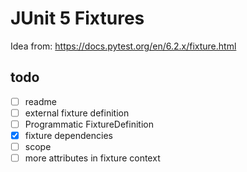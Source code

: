 # JUnit 5 Fixtures

Idea from: https://docs.pytest.org/en/6.2.x/fixture.html

## todo

- [ ] readme
- [ ] external fixture definition
- [ ] Programmatic FixtureDefinition
- [x] fixture dependencies
- [ ] scope
- [ ] more attributes in fixture context
